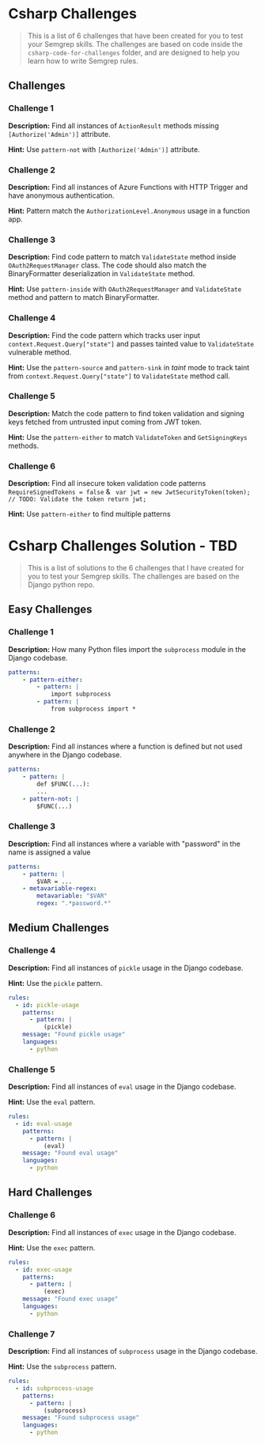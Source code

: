 # Csharp Challenges
> This is a list of 6 challenges that have been created for you to test your Semgrep skills. The challenges are based on code inside the `csharp-code-for-challenges` folder, and are designed to help you learn how to write Semgrep rules.

## Challenges

### Challenge 1
**Description:** Find all instances of `ActionResult` methods missing `[Authorize('Admin')]` attribute.

**Hint:** Use `pattern-not` with `[Authorize('Admin')]` attribute.

### Challenge 2
**Description:**  Find all instances of Azure Functions with HTTP Trigger and have anonymous authentication.

**Hint:** Pattern match the `AuthorizationLevel.Anonymous` usage in a function app.

### Challenge 3
**Description:** Find code pattern to match `ValidateState` method inside `OAuth2RequestManager` class. The code should also match the BinaryFormatter deserialization in `ValidateState` method.

**Hint:** Use `pattern-inside` with `OAuth2RequestManager` and `ValidateState` method and pattern to match BinaryFormatter.

### Challenge 4
**Description:** Find the code pattern which tracks user input `context.Request.Query["state"]` and passes tainted value to `ValidateState` vulnerable method.

**Hint:** Use the `pattern-source` and `pattern-sink` in *taint* mode to track taint from `context.Request.Query["state"]` to `ValidateState` method call.

### Challenge 5

**Description:** Match the code pattern to find token validation and signing keys fetched from untrusted input coming from JWT token.

**Hint:** Use the `pattern-either` to match `ValidateToken` and `GetSigningKeys` methods.

### Challenge 6

**Description:** Find all insecure token validation code patterns `RequireSignedTokens = false` & ` var jwt = new JwtSecurityToken(token);
                    // TODO: Validate the token
                    return jwt;`

**Hint:** Use `pattern-either` to find multiple patterns


# Csharp Challenges Solution - TBD
> This is a list of solutions to the 6 challenges that I have created for you to test your Semgrep skills. The challenges are based on the Django python repo.

## Easy Challenges

### Challenge 1
**Description:** How many Python files import the `subprocess` module in the Django codebase.

```yaml
patterns:
    - pattern-either:
        - pattern: |
            import subprocess
        - pattern: |
            from subprocess import *
```

### Challenge 2
**Description:**  Find all instances where a function is defined but not used anywhere in the Django codebase.

```yaml
patterns:
    - pattern: |
        def $FUNC(...):
        ...
    - pattern-not: |
        $FUNC(...)
```

### Challenge 3
**Description:** Find all instances where a variable with "password" in the name is assigned a value

```yaml
patterns:
    - pattern: |
        $VAR = ...
    - metavariable-regex:
        metavariable: "$VAR"
        regex: ".*password.*"
```

## Medium Challenges

### Challenge 4
**Description:** Find all instances of `pickle` usage in the Django codebase.

**Hint:** Use the `pickle` pattern.

```yaml
rules:
  - id: pickle-usage
    patterns:
      - pattern: |
          (pickle)
    message: "Found pickle usage"
    languages:
      - python
```

### Challenge 5

**Description:** Find all instances of `eval` usage in the Django codebase.

**Hint:** Use the `eval` pattern.



```yaml
rules:
  - id: eval-usage
    patterns:
      - pattern: |
          (eval)
    message: "Found eval usage"
    languages:
      - python
```

## Hard Challenges

### Challenge 6

**Description:** Find all instances of `exec` usage in the Django codebase.

**Hint:** Use the `exec` pattern.

```yaml
rules:
  - id: exec-usage
    patterns:
      - pattern: |
          (exec)
    message: "Found exec usage"
    languages:
      - python
```

### Challenge 7

**Description:** Find all instances of `subprocess` usage in the Django codebase.

**Hint:** Use the `subprocess` pattern.

```yaml
rules:
  - id: subprocess-usage
    patterns:
      - pattern: |
          (subprocess)
    message: "Found subprocess usage"
    languages:
      - python
```

